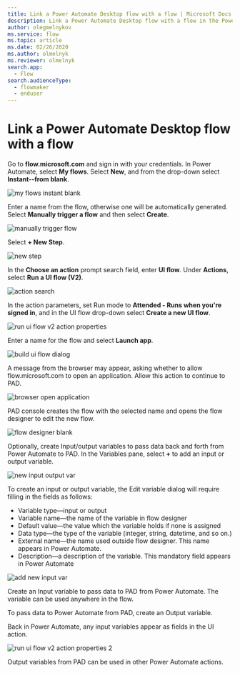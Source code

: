 ```yaml
---
title: Link a Power Automate Desktop flow with a flow | Microsoft Docs
description: Link a Power Automate Desktop flow with a flow in the Power Automate portal
author: olegmelnykov
ms.service: flow
ms.topic: article
ms.date: 02/26/2020
ms.author: olmelnyk
ms.reviewer: olmelnyk
search.app: 
  - Flow
search.audienceType: 
  - flowmaker
  - enduser
---
```


# Link a Power Automate Desktop flow with a flow

Go to **flow.microsoft.com** and sign in with your credentials. In Power Automate, select **My flows**. Select **New**, and from the drop-down select **Instant--from blank**.

![my flows instant blank](\media\link-pad-flow-portal\my-flows-instant-blank.png)

Enter a name from the flow, otherwise one will be automatically generated. Select **Manually trigger a flow** and then select **Create**.

![manually trigger flow](\media\link-pad-flow-portal\manually-trigger-flow.png)

Select **+ New Step**.

![new step](\media\link-pad-flow-portal\new-step.png)

In the **Choose an action** prompt search field, enter **UI flow**. Under **Actions**, select **Run a UI flow (V2)**.

![action search](\media\link-pad-flow-portal\action-search.png)

In the action parameters, set Run mode to **Attended - Runs when you're signed in**, and in the UI flow drop-down select **Create a new UI flow**.

![run ui flow v2 action properties](\media\link-pad-flow-portal\run-ui-flow-v2-action-properties.png)

Enter a name for the flow and select **Launch app**.

![build ui flow dialog](\media\link-pad-flow-portal\build-UI-flow-dialog.png)

A message from the browser may appear, asking whether to allow flow.microsoft.com to open an application. Allow this action to continue to PAD.

![browser open application](\media\link-pad-flow-portal\browser-open-application.png)

PAD console creates the flow with the selected name and opens the flow designer to edit the new flow.

![flow designer blank](\media\link-pad-flow-portal\flow-designer-blank.png)

Optionally, create Input/output variables to pass data back and forth from Power Automate to PAD. In the Variables pane, select **+** to add an input or output variable.

![new input output var](\media\link-pad-flow-portal\new-input-output-var.png)

To create an input or output variable, the Edit variable dialog will require filling in the fields as follows:
* Variable type—input or output
* Variable name—the name of the variable in flow designer
* Default value—the value which the variable holds if none is assigned
* Data type—the type of the variable (integer, string, datetime, and so on.)
* External name—the name used outside flow designer. This name appears in Power Automate.
* Description—a description of the variable. This mandatory field appears in Power Automate

![add new input var](\media\link-pad-flow-portal\add-new-input-var.png)

Create an Input variable to pass data to PAD from Power Automate. The variable can be used anywhere in the flow.

To pass data to Power Automate from PAD, create an Output variable.

Back in Power Automate, any input variables appear as fields in the UI action.

![run ui flow v2 action properties 2](\media\link-pad-flow-portal\run-ui-flow-v2-action-properties-2.png)

Output variables from PAD can be used in other Power Automate actions.


